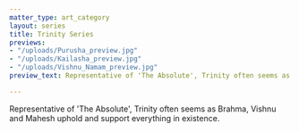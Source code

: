 ```yaml
---
matter_type: art_category
layout: series
title: Trinity Series
previews:
- "/uploads/Purusha_preview.jpg"
- "/uploads/Kailasha_preview.jpg"
- "/uploads/Vishnu_Namam_preview.jpg"
preview_text: Representative of 'The Absolute', Trinity often seems as Brahma, Vishnu and Mahesh uphold and support everything in existence.

---
```


Representative of 'The Absolute', Trinity often seems as Brahma, Vishnu and Mahesh uphold and support everything in existence.